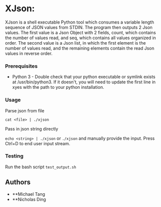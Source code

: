 # XJson:
XJson is a shell executable Python tool which consumes a variable length sequence of JSON values from STDIN. The program then outputs 2 Json values. The first value is a Json Object with 2 fields, count, which contains the number of values read, and seq, which contains all values organized in order. The second value is a Json list, in which the first element is the number of values read, and the remaining elements contain the read Json values in reverse order.

### Prerequisites

* Python 3 - Double check that your python executable or symlink exists at /usr/bin/python3. If it doesn't, you will need to update the first line in xyes with the path to your python installation.

### Usage
Parse json from file

```cat <file> | ./xjson```  

Pass in json string directly

```echo <string> | ./xjson```
or
```./xjson``` and manually provide the input. Press Ctrl+D to end user input stream.

### Testing
Run the bash script `test_output.sh`

## Authors

* **Michael Tang
* **Nicholas Ding
